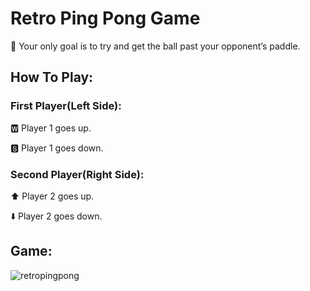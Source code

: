 # Retro Ping Pong Game
 
🏓  Your only goal is to try and get the ball past your opponent’s paddle.

## How To Play:
### First Player(Left Side):

🆆  Player 1 goes up.

🆂  Player 1 goes down.

### Second Player(Right Side):

⬆️  Player 2 goes up.

⬇️  Player 2 goes down.

## Game:
![retropingpong](https://user-images.githubusercontent.com/63080047/203318317-2fa6a7d7-4dd3-402a-8e77-d31114f75e55.gif)
